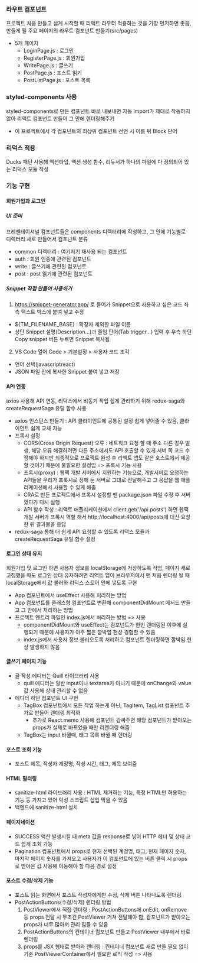 ### 라우트 컴포넌트

프로젝트 처음 만들고 설계 시작할 때 리액트 라우터 적용하는 것을 가장 먼저하면 좋음, 만들게 될 주요 페이지의 라우트 컴포넌트 만들기(src/pages)

- 5개 페이지
  - LoginPage.js : 로그인
  - RegisterPage.js : 회원가입
  - WritePage.js : 글쓰기
  - PostPage.js : 포스트 읽기
  - PostListPage.js : 포스트 목록

### styled-components 사용

styled-components로 만든 컴포넌트 바로 내보내면 자동 import가 제대로 작동하지 않아 리액트 컴포넌트 만들어 그 안에 렌더링해주기

- 이 프로젝트에서 각 컴포넌트의 최상위 컴포넌트 선언 시 이름 뒤 Block 단어

### 리덕스 적용

Ducks 패턴 사용해 액션타입, 액션 생성 함수, 리듀서가 하나의 파일에 다 정의되어 있는 리덕스 모듈 작성

### 기능 구현

#### 회원가입과 로그인

##### UI 준비

프레젠테이셔널 컴포넌트들은 components 디렉터리에 작성하고, 그 안에 기능별로 디렉터리 새로 만들어서 컴포넌트 분류

- common 디렉터리 : 여기저기 재사용 되는 컴포넌트
- auth : 회원 인증에 관련된 컴포넌트
- write : 글쓰기에 관련된 컴포넌트
- post : post 읽기에 관련된 컴포넌트

##### Snippet 직접 만들어 사용하기

1. https://snippet-generator.app/ 로 들어가 Snippet으로 사용하고 싶은 코드 좌측 텍스트 박스에 붙여 넣고 수정

- ${TM_FILENAME_BASE} : 확장자 제외한 파일 이름
- 상단 Snippet 설명(Description...)과 줄임 단어(Tab trigger...) 입력 후 우측 하단 Copy snippet 버튼 누르면 Snippet 복사됨

2. VS Code 열어 Code > 기본설정 > 사용자 코드 조각

- 언어 선택(javascriptreact)
- JSON 파일 안에 복사한 Snippet 붙여 넣고 저장

#### API 연동

axios 사용해 API 연동, 리덕스에서 비동기 작업 쉽게 관리하기 위해 redux-saga와 createRequestSaga 유틸 함수 사용

- axios 인스턴스 만들기 : API 클라이언트에 공통된 설정 쉽게 넣어줄 수 있음, 클라이언트 쉽게 교체 가능
- 프록시 설정
  - CORS(Cross Origin Request) 오류 : 네트워크 요청 할 때 주소 다른 경우 발생, 해당 오류 해결하려면 다른 주소에서도 API 호출할 수 있게 서버 쪽 코드 수정해야 하지만 최종적으로 프로젝트 완성 후 리액트 앱도 같은 호스트에서 제공할 것이기 때문에 불필요한 설정임 => 프록시 기능 사용
  - 프록시(proxy) : 웹팩 개발 서버에서 지원하는 기능으로, 개발서버로 요청하는 API들을 우리가 프록시로 정해 둔 서버로 그대로 전달해주고 그 응답을 웹 애플리케이션에서 사용할 수 있게 해줌
  - CRA로 만든 프로젝트에서 프록시 설정할 땐 package.json 파일 수정 후 서버 껐다가 다시 실행
  - API 함수 작성 : 리액트 애플리케이션에서 client.get('/api.posts') 하면 웹팩 개발 서버가 프록시 역할 해서 http://localhost:4000/api/posts에 대신 요청한 뒤 결과물을 응답
- redux-saga 통해 더 쉽게 API 요청할 수 있도록 리덕스 모듈과 createRequestSaga 유틸 함수 설정

#### 로그인 상태 유지

회원가입 및 로그인 하면 사용자 정보를 localStorage에 저장하도록 작업,
페이지 새로고침했을 때도 로그인 상태 유자하려면 리액트 앱이 브라우저에서 맨 처음 렌더링 될 때 localStorage에서 값 불러와 리덕스 스토어 안에 넣도록 구현

- App 컴포넌트에서 useEffect 사용해 처리하는 방법
- App 컴포넌트를 클래스형 컴포넌트로 변환해 componentDidMount 메서드 만들고 그 안에서 처리하는 방법
- 프로젝트 엔트리 파일인 index.js에서 처리하는 방법 => 사용
  - componentDidMount와 useEffect는 컴포넌트가 한번 렌더링된 이후에 실행되기 때문에 사용자가 아주 짧은 깜박임 현상 경험할 수 있음
  - index.js에서 사용자 정보 불러오도록 처리하고 컴포넌트 렌더링하면 깜박임 현상 발생하지 않음

#### 글쓰기 페이지 기능

- 글 작성 에디터는 Quill 라이브러리 사용
  - quill 에디터는 일반 input이나 textarea가 아니기 때문에 onChange와 value 값 사용해 상태 관리할 수 없음
- 에디터 하단 컴포넌트 UI 구현
  - TagBox 컴포넌트에서 모든 작업 하는게 아닌, TagItem, TagList 컴포넌트 추가로 만들어 렌더링 최적화
    - 추가로 React.memo 사용해 컴포넌트 감싸주면 해당 컴포넌트가 받아오는 props가 실제로 바뀌었을 때만 리렌더링 해줌
  - TagBox는 input 바뀔때, 태그 목록 바뀔 때 렌더링

#### 포스트 조회 기능

- 포스트 제목, 작성자 계정명, 작성 시간, 태그, 제목 보여줌

#### HTML 필터링

- sanitize-html 라이브러리 사용 : HTML 제거하는 기능, 특정 HTML만 허용하는 기능 등 가지고 있어 악성 스크립트 삽입 막을 수 있음
- 백엔드에 sanitize-html 설치

#### 페이지네이션

- SUCCESS 액션 발생시킬 때 meta 값을 response로 넣어 HTTP 헤더 및 상태 코드 쉽게 조회 가능
- Pagination 컴포넌트에서 props로 현재 선택된 계정명, 태그, 현재 페이지 숫자, 마지막 페이지 숫자를 가져오고 사용자가 이 컴포넌트에 있는 버튼 클릭 시 props로 받아온 값 사용해 이동해야 할 다음 경로 설정

#### 포스트 수정/삭제 기능

- 포스트 읽는 화면에서 포스트 작성자에게만 수정, 삭제 버튼 나타나도록 렌더링
- PostActionButtons(수정/삭제) 렌더링 방법
  1. PostViewer에서 직접 렌더링 : PostActionButtons에 onEdit, onRemove 등 props 전달 시 무조건 PostViewer 거쳐 전달해야 함, 컴포넌트가 받아오는 props가 너무 많아져 관리 힘들 수 있음
  2. PostActionButtons의 컨테이너 컴포넌트 만들고 PostViewer 내부에서 바로 렌더링
  3. props를 JSX 형태로 받아와 렌더링 : 컨테이너 컴포넌트 새로 만들 필요 없이 기존 PostViewerContainer에서 필요한 로직 작성 => 사용
